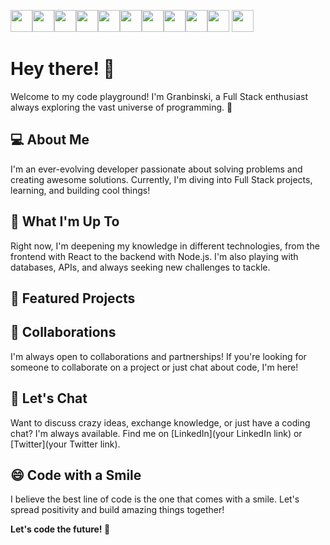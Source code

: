 <img height="35px"  src="https://cdn.jsdelivr.net/gh/devicons/devicon/icons/linux/linux-original.svg" /><img height="35px" src="https://cdn.jsdelivr.net/gh/devicons/devicon/icons/csharp/csharp-original.svg" /><img height="35px" src="https://cdn.jsdelivr.net/gh/devicons/devicon/icons/cplusplus/cplusplus-original.svg" /><img height="35px" src="https://cdn.jsdelivr.net/gh/devicons/devicon/icons/figma/figma-original.svg" /><img height="35px" src="https://cdn.jsdelivr.net/gh/devicons/devicon/icons/git/git-original.svg" /><img height="35px" src="https://cdn.jsdelivr.net/gh/devicons/devicon/icons/github/github-original.svg" /><img height="35px" src="https://cdn.jsdelivr.net/gh/devicons/devicon/icons/html5/html5-original.svg" /><img height="35px" src="https://cdn.jsdelivr.net/gh/devicons/devicon/icons/javascript/javascript-plain.svg" /><img height="35px" src="https://cdn.jsdelivr.net/gh/devicons/devicon/icons/mysql/mysql-original.svg" /><img height="35px" src="https://cdn.jsdelivr.net/gh/devicons/devicon/icons/unrealengine/unrealengine-original.svg" /> <img height="35px" src="https://cdn.jsdelivr.net/gh/devicons/devicon/icons/python/python-original.svg" />
          
          
          
          
          
          
          


               
          
# Hey there! 👋

Welcome to my code playground! I'm Granbinski, a Full Stack enthusiast always exploring the vast universe of programming. 🚀

## 💻 About Me
I'm an ever-evolving developer passionate about solving problems and creating awesome solutions. Currently, I'm diving into Full Stack projects, learning, and building cool things!

## 🌱 What I'm Up To
Right now, I'm deepening my knowledge in different technologies, from the frontend with React to the backend with Node.js. I'm also playing with databases, APIs, and always seeking new challenges to tackle.

## 🚀 Featured Projects

## 👯 Collaborations
I'm always open to collaborations and partnerships! If you're looking for someone to collaborate on a project or just chat about code, I'm here!

## 💬 Let's Chat
Want to discuss crazy ideas, exchange knowledge, or just have a coding chat? I'm always available. Find me on [LinkedIn](your LinkedIn link) or [Twitter](your Twitter link).

## 😄 Code with a Smile
I believe the best line of code is the one that comes with a smile. Let's spread positivity and build amazing things together!

**Let's code the future! 🚀**


